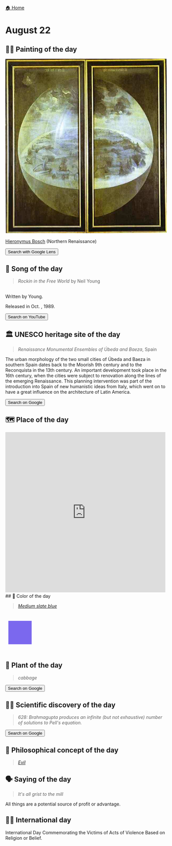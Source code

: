 
[🏠 Home](../../index.md)

# August 22

## 🧑‍🎨 Painting of the day

<img width="600" src="../img/Hieronymus_Bosch_3.jpg">

[Hieronymus Bosch](http://en.wikipedia.org/wiki/Hieronymus_Bosch) (Northern Renaissance)

<button class="btn btn-success"
onclick=" window.open('https://lens.google.com/uploadbyurl?url=https://iretes.github.io/one-a-day/data/img/Hieronymus_Bosch_3.jpg','_blank')">
Search with Google Lens
</button>

## 🎼 Song of the day

> *Rockin in the Free World*
by Neil Young

<br />Written by Young.

Released in Oct. , 1989.

<button class="btn btn-success"
onclick=" window.open('http://www.youtube.com/search?q=Rockin in the Free World by Neil Young','_blank')">
Search on YouTube
</button>

## 🏛️ UNESCO heritage site of the day

> *Renaissance Monumental Ensembles of Úbeda and Baeza*, Spain

<p>The urban morphology of the two small cities of Úbeda and Baeza in southern Spain dates back to the Moorish 9th century and to the Reconquista in the 13th century. An important development took place in the 16th century, when the cities were subject to renovation along the lines of the emerging Renaissance. This planning intervention was part of the introduction into Spain of new humanistic ideas from Italy, which went on to have a great influence on the architecture of Latin America.</p>

<button class="btn btn-success"
onclick=" window.open('http://www.google.com/search?q=Renaissance Monumental Ensembles of Úbeda and Baeza','_blank')">
Search on Google
</button>

## 🗺️ Place of the day

<iframe
src="https://www.mapcrunch.com"
name="mapcrunch"
width="500"
height="500"
allowTransparency="true"
scrolling="no"
frameborder="0"
>
</iframe>
## 🎨 Color of the day

> *[Medium slate blue](https://en.wikipedia.org/wiki/X11_color_names#Color_names)*

<div style="color:#7B68EE; font-size: 100px;">&#9632;</div>

## 🌿 Plant of the day

> *cabbage*

<button class="btn btn-success"
onclick=" window.open('http://www.google.com/search?q=cabbage','_blank')">
Search on Google
</button>

## 🧑‍🔬 Scientific discovery of the day

> *628: Brahmagupta produces an infinite (but not exhaustive) number of solutions to Pell's equation.*

<button class="btn btn-success"
onclick=" window.open('http://www.google.com/search?q=628: Brahmagupta produces an infinite (but not exhaustive) number of solutions to Pell s equation.','_blank')">
Search on Google
</button>

## 💭 Philosophical concept of the day

> *[Evil](https://en.wikipedia.org/wiki/Evil)*

## 🗣️ Saying of the day

> *It's all grist to the mill*

All things are a potential source of profit or advantage.

## 🏳️‍🌈 International day

International Day Commemorating the Victims of Acts of Violence Based on Religion or Belief.